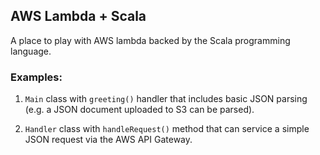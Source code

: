 ## AWS Lambda + Scala

A place to play with AWS lambda backed by the Scala programming language. 

### Examples: 

1) `Main` class with `greeting()` handler that includes basic JSON parsing (e.g. a JSON document uploaded to S3 can be parsed).

2) `Handler` class with `handleRequest()` method that can service a simple JSON request via the AWS API Gateway.

